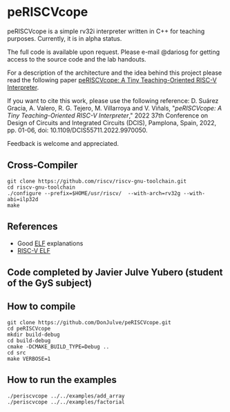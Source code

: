 # peRISCVcope

peRISCVcope is a simple rv32i interpreter written in C++ for teaching
purposes. Currently, it is in alpha status.

The full code is available upon request. Please e-mail @dariosg for getting
access to the source code and the lab handouts.

For a description of the architecture and the idea behind this project please
read the following paper [peRISCVcope: A Tiny Teaching-Oriented RISC-V
Interpreter](https://www.doi.org/10.1109/DCIS55711.2022.9970050).

If you want to cite this work, please use the following reference:
D. Suárez Gracia, A. Valero, R. G. Tejero, M. Villarroya and V. Viñals,
"_peRISCVcope: A Tiny Teaching-Oriented RISC-V Interpreter_," 2022 37th
Conference on Design of Circuits and Integrated Circuits (DCIS), Pamplona,
Spain, 2022, pp. 01-06, doi: 10.1109/DCIS55711.2022.9970050.

Feedback is welcome and appreciated.

## Cross-Compiler

    git clone https://github.com/riscv/riscv-gnu-toolchain.git
    cd riscv-gnu-toolchain
    ./configure --prefix=$HOME/usr/riscv/  --with-arch=rv32g --with-abi=ilp32d
    make

## References

* Good [ELF](https://www.ics.uci.edu/~aburtsev/238P/hw/hw3-elf/hw3-elf.html) explanations
* [RISC-V ELF](https://github.com/riscv-non-isa/riscv-elf-psabi-doc/)

## Code completed by Javier Julve Yubero (student of the GyS subject)

## How to compile

    git clone https://github.com/DonJulve/peRISCVcope.git
    cd peRISCVcope
    mkdir build-debug
    cd build-debug
    cmake -DCMAKE_BUILD_TYPE=Debug ..
    cd src
    make VERBOSE=1

## How to run the examples
    
    ./periscvcope ../../examples/add_array
    ./periscvcope ../../examples/factorial 
